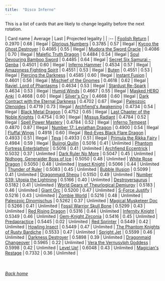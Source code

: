 ```yaml
---
title:  "Disco Inferno"
---
```


This is a list of cards that are likely to change legality before the next rotation.

| Card name | Average | Last | Projected legality |
| :-- |
[Foolish Return](https://db.ygoprodeck.com/card/?search=Foolish%20Return) | 0.2970 | 0.68 | Illegal |
[Glorious Numbers](https://db.ygoprodeck.com/card/?search=Glorious%20Numbers) | 0.3785 | 0.57 | Illegal |
[Kycoo the Ghost Destroyer](https://db.ygoprodeck.com/card/?search=Kycoo%20the%20Ghost%20Destroyer) | 0.4085 | 0.55 | Illegal |
[Mudora the Sword Oracle](https://db.ygoprodeck.com/card/?search=Mudora%20the%20Sword%20Oracle) | 0.4086 | 0.70 | Illegal |
[Malefic Truth Dragon](https://db.ygoprodeck.com/card/?search=Malefic%20Truth%20Dragon) | 0.4484 | 0.54 | Illegal |
[Soul Devouring Bamboo Sword](https://db.ygoprodeck.com/card/?search=Soul%20Devouring%20Bamboo%20Sword) | 0.4485 | 0.64 | Illegal |
[Secret Six Samurai - Genba](https://db.ygoprodeck.com/card/?search=Secret%20Six%20Samurai%20-%20Genba) | 0.4501 | 0.60 | Illegal |
[Inferno Hammer](https://db.ygoprodeck.com/card/?search=Inferno%20Hammer) | 0.4534 | 0.57 | Illegal |
[Amazoness Fighting Spirit](https://db.ygoprodeck.com/card/?search=Amazoness%20Fighting%20Spirit) | 0.4551 | 0.53 | Illegal |
[Buten](https://db.ygoprodeck.com/card/?search=Buten) | 0.4551 | 0.53 | Illegal |
[Piercing the Darkness](https://db.ygoprodeck.com/card/?search=Piercing%20the%20Darkness) | 0.4585 | 0.60 | Illegal |
[Instant Fusion](https://db.ygoprodeck.com/card/?search=Instant%20Fusion) | 0.4601 | 0.56 | Illegal |
[Mischief of the Gnomes](https://db.ygoprodeck.com/card/?search=Mischief%20of%20the%20Gnomes) | 0.4618 | 0.62 | Illegal |
[Raviel, Lord of Phantasms](https://db.ygoprodeck.com/card/?search=Raviel,%20Lord%20of%20Phantasms) | 0.4634 | 0.53 | Illegal |
[Stardust Re-Spark](https://db.ygoprodeck.com/card/?search=Stardust%20Re-Spark) | 0.4634 | 0.53 | Illegal |
[Humid Winds](https://db.ygoprodeck.com/card/?search=Humid%20Winds) | 0.4667 | 0.55 | Illegal |
[Masked HERO Anki](https://db.ygoprodeck.com/card/?search=Masked%20HERO%20Anki) | 0.4668 | 0.60 | Illegal |
[Silver's Cry](https://db.ygoprodeck.com/card/?search=Silver's%20Cry) | 0.4668 | 0.60 | Illegal |
[Dark Contract with the Eternal Darkness](https://db.ygoprodeck.com/card/?search=Dark%20Contract%20with%20the%20Eternal%20Darkness) | 0.4702 | 0.67 | Illegal |
[Paleozoic Olenoides](https://db.ygoprodeck.com/card/?search=Paleozoic%20Olenoides) | 0.4719 | 0.73 | Illegal |
[Archfiend's Awakening](https://db.ygoprodeck.com/card/?search=Archfiend's%20Awakening) | 0.4734 | 0.54 | Illegal |
[Black Metal Dragon](https://db.ygoprodeck.com/card/?search=Black%20Metal%20Dragon) | 0.4752 | 0.65 | Illegal |
[Last Chapter of the Noble Knights](https://db.ygoprodeck.com/card/?search=Last%20Chapter%20of%20the%20Noble%20Knights) | 0.4754 | 0.90 | Illegal |
[Missus Radiant](https://db.ygoprodeck.com/card/?search=Missus%20Radiant) | 0.4784 | 0.52 | Illegal |
[Spell Power Mastery](https://db.ygoprodeck.com/card/?search=Spell%20Power%20Mastery) | 0.4784 | 0.52 | Illegal |
[Inferno Tempest](https://db.ygoprodeck.com/card/?search=Inferno%20Tempest) | 0.4870 | 0.87 | Illegal |
[Number 17: Leviathan Dragon](https://db.ygoprodeck.com/card/?search=Number%2017:%20Leviathan%20Dragon) | 0.4900 | 0.54 | Illegal |
[Fluffal Wings](https://db.ygoprodeck.com/card/?search=Fluffal%20Wings) | 0.4918 | 0.60 | Illegal |
[Red-Eyes Black Flare Dragon](https://db.ygoprodeck.com/card/?search=Red-Eyes%20Black%20Flare%20Dragon) | 0.4933 | 0.51 | Illegal |
[Teva](https://db.ygoprodeck.com/card/?search=Teva) | 0.4933 | 0.51 | Illegal |
[Primula the Rikka Fairy](https://db.ygoprodeck.com/card/?search=Primula%20the%20Rikka%20Fairy) | 0.4984 | 0.59 | Illegal |
[Bujingi Quilin](https://db.ygoprodeck.com/card/?search=Bujingi%20Quilin) | 0.5016 | 0.41 | Unlimited |
[Phantom Fortress Enterblathnir](https://db.ygoprodeck.com/card/?search=Phantom%20Fortress%20Enterblathnir) | 0.5016 | 0.41 | Unlimited |
[Archfiend Eccentrick](https://db.ygoprodeck.com/card/?search=Archfiend%20Eccentrick) | 0.5032 | 0.37 | Unlimited |
[Dark Ruler No More](https://db.ygoprodeck.com/card/?search=Dark%20Ruler%20No%20More) | 0.5047 | 0.45 | Unlimited |
[Nidhogg, Generaider Boss of Ice](https://db.ygoprodeck.com/card/?search=Nidhogg,%20Generaider%20Boss%20of%20Ice) | 0.5050 | 0.48 | Unlimited |
[White Rose Dragon](https://db.ygoprodeck.com/card/?search=White%20Rose%20Dragon) | 0.5050 | 0.48 | Unlimited |
[Insect Knight](https://db.ygoprodeck.com/card/?search=Insect%20Knight) | 0.5066 | 0.44 | Unlimited |
[Thunder of Ruler](https://db.ygoprodeck.com/card/?search=Thunder%20of%20Ruler) | 0.5083 | 0.45 | Unlimited |
[Bubble Illusion](https://db.ygoprodeck.com/card/?search=Bubble%20Illusion) | 0.5099 | 0.41 | Unlimited |
[Dragonmaid Sheou](https://db.ygoprodeck.com/card/?search=Dragonmaid%20Sheou) | 0.5150 | 0.49 | Unlimited |
[Number S39: Utopia the Lightning](https://db.ygoprodeck.com/card/?search=Number%20S39:%20Utopia%20the%20Lightning) | 0.5166 | 0.40 | Unlimited |
[Destroyersaurus](https://db.ygoprodeck.com/card/?search=Destroyersaurus) | 0.5182 | 0.41 | Unlimited |
[World Gears of Theurlogical Demiurgy](https://db.ygoprodeck.com/card/?search=World%20Gears%20of%20Theurlogical%20Demiurgy) | 0.5183 | 0.46 | Unlimited |
[Giant Orc](https://db.ygoprodeck.com/card/?search=Giant%20Orc) | 0.5200 | 0.47 | Unlimited |
[S-Force Justify](https://db.ygoprodeck.com/card/?search=S-Force%20Justify) | 0.5216 | 0.43 | Unlimited |
[Zombie World](https://db.ygoprodeck.com/card/?search=Zombie%20World) | 0.5216 | 0.48 | Unlimited |
[Paleozoic Dinomischus](https://db.ygoprodeck.com/card/?search=Paleozoic%20Dinomischus) | 0.5262 | 0.37 | Unlimited |
[Magical Musketeer Doc](https://db.ygoprodeck.com/card/?search=Magical%20Musketeer%20Doc) | 0.5266 | 0.41 | Unlimited |
[Fossil Warrior Skull Bone](https://db.ygoprodeck.com/card/?search=Fossil%20Warrior%20Skull%20Bone) | 0.5299 | 0.43 | Unlimited |
[Red Rising Dragon](https://db.ygoprodeck.com/card/?search=Red%20Rising%20Dragon) | 0.5316 | 0.44 | Unlimited |
[Infernity Knight](https://db.ygoprodeck.com/card/?search=Infernity%20Knight) | 0.5349 | 0.46 | Unlimited |
[Gem-Knight Zirconia](https://db.ygoprodeck.com/card/?search=Gem-Knight%20Zirconia) | 0.5416 | 0.45 | Unlimited |
[Predapractice](https://db.ygoprodeck.com/card/?search=Predapractice) | 0.5445 | 0.02 | Unlimited |
[Red Sprinter](https://db.ygoprodeck.com/card/?search=Red%20Sprinter) | 0.5449 | 0.42 | Unlimited |
[Howling Insect](https://db.ygoprodeck.com/card/?search=Howling%20Insect) | 0.5449 | 0.47 | Unlimited |
[The Phantom Knights of Rusty Bardiche](https://db.ygoprodeck.com/card/?search=The%20Phantom%20Knights%20of%20Rusty%20Bardiche) | 0.5533 | 0.47 | Unlimited |
[Spright Jet](https://db.ygoprodeck.com/card/?search=Spright%20Jet) | 0.5599 | 0.46 | Unlimited |
[Darkness Destroyer](https://db.ygoprodeck.com/card/?search=Darkness%20Destroyer) | 0.5898 | 0.39 | Unlimited |
[Dragonmaid Changeover](https://db.ygoprodeck.com/card/?search=Dragonmaid%20Changeover) | 0.5965 | 0.22 | Unlimited |
[Vera the Vernusylph Goddess](https://db.ygoprodeck.com/card/?search=Vera%20the%20Vernusylph%20Goddess) | 0.5998 | 0.42 | Unlimited |
[Level Up!](https://db.ygoprodeck.com/card/?search=Level%20Up!) | 0.6048 | 0.43 | Unlimited |
[Magician's Restage](https://db.ygoprodeck.com/card/?search=Magician's%20Restage) | 0.7332 | 0.36 | Unlimited |

<br>

###### [Back home](index)